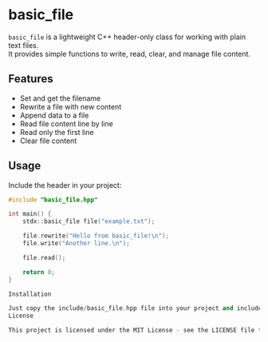 # basic_file

`basic_file` is a lightweight C++ header-only class for working with plain text files.  
It provides simple functions to write, read, clear, and manage file content.

## Features

- Set and get the filename
- Rewrite a file with new content
- Append data to a file
- Read file content line by line
- Read only the first line
- Clear file content

## Usage

Include the header in your project:

```cpp
#include "basic_file.hpp"

int main() {
    stdx::basic_file file("example.txt");

    file.rewrite("Hello from basic_file!\n");
    file.write("Another line.\n");

    file.read();

    return 0;
}

Installation

Just copy the include/basic_file.hpp file into your project and include it where needed.
License

This project is licensed under the MIT License - see the LICENSE file for details.
